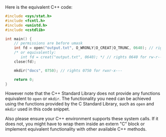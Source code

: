 Here is the equivalent C++ code:

```cpp
#include <sys/stat.h>
#include <fcntl.h>
#include <unistd.h>
#include <cstdlib> 

int main() {
    // permissions are before umask
    int fd = open("output.txt", O_WRONLY|O_CREAT|O_TRUNC, 0640); // rights 0640 for rw-r-----
    /* or equivalently:
       int fd = creat("output.txt", 0640); */ // rights 0640 for rw-r-----
    close(fd);

    mkdir("docs", 0750); // rights 0750 for rwxr-x---

    return 0;
}
```

However note that the C++ Standard Library does not provide any functions equivalent to `open` or `mkdir`. The functionality you need can be achieved using the functions provided by the C Standard Library, such as `open` and `mkdir` used in this code snippet. 

Also please ensure your C++ environment supports these system calls. If it does not, you might have to wrap them inside an extern "C" block or implement equivalent functionality with other available C++ methods.
